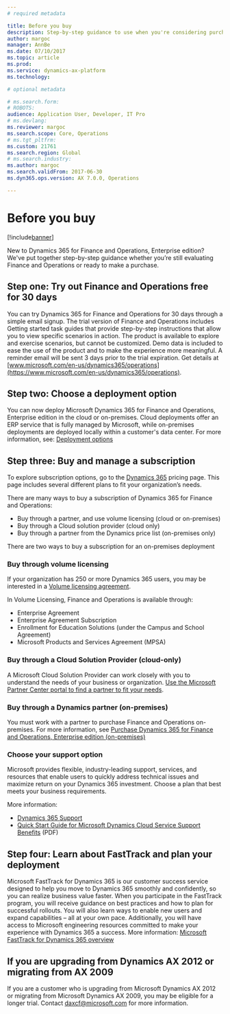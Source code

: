 ```yaml
---
# required metadata

title: Before you buy
description: Step-by-step guidance to use when you're considering purchasing Dynamics 365 for Finance and Operations, Enterprise edition.  
author: margoc
manager: AnnBe
ms.date: 07/10/2017
ms.topic: article
ms.prod: 
ms.service: dynamics-ax-platform
ms.technology: 

# optional metadata

# ms.search.form:
# ROBOTS: 
audience: Application User, Developer, IT Pro
# ms.devlang: 
ms.reviewer: margoc
ms.search.scope: Core, Operations
# ms.tgt_pltfrm: 
ms.custom: 21761
ms.search.region: Global
# ms.search.industry: 
ms.author: margoc
ms.search.validFrom: 2017-06-30
ms.dyn365.ops.version: AX 7.0.0, Operations

---
```


# Before you buy 

[!include[banner](../includes/banner.md)]

New to Dynamics 365 for Finance and Operations, Enterprise edition? We've put together step-by-step guidance whether you’re still evaluating Finance and Operations or ready to make a purchase.

## Step one:  Try out Finance and Operations free for 30 days
You can try Dynamics 365 for Finance and Operations for 30 days through a simple email signup. The trial version of Finance and Operations includes Getting started task guides that provide step-by-step instructions that allow you to view specific scenarios in action. The product is available to explore and exercise scenarios, but cannot be customized. Demo data is included to ease the use of the product and to make the experience more meaningful. A reminder email will be sent 3 days prior to the trial expiration. Get details at [www.microsoft.com/en-us/dynamics365/operations](https://www.microsoft.com/en-us/dynamics365/operations).

## Step two: Choose a deployment option
You can now deploy Microsoft Dynamics 365 for Finance and Operations, Enterprise edition in the cloud or on-premises. Cloud deployments offer an ERP service that is fully managed by Microsoft, while on-premises deployments are deployed locally within a customer's data center.
For more information, see: [Deployment options](../../dev-itpro/deployment/choose-deployment-type.md) 

## Step three: Buy and manage a subscription
To explore subscription options, go to the [Dynamics 365](https://www.microsoft.com/en-us/dynamics365/pricing) pricing page. This page includes several different plans to fit your organization’s needs.

There are many ways to buy a subscription of Dynamics 365 for Finance and Operations:
- Buy through a partner, and use volume licensing (cloud or on-premises)
- Buy through a Cloud solution provider (cloud only)
- Buy through a partner from the Dynamics price list (on-premises only)

There are two ways to buy a subscription for an on-premises deployment

### Buy through volume licensing
If your organization has 250 or more Dynamics 365 users, you may be interested in a [Volume licensing agreement](https://www.microsoft.com/en-us/licensing/how-to-buy/how-to-buy.aspx). 

In Volume Licensing, Finance and Operations is available through:
- Enterprise Agreement
- Enterprise Agreement Subscription
- Enrollment for Education Solutions (under the Campus and School Agreement)
- Microsoft Products and Services Agreement (MPSA)

### Buy through a Cloud Solution Provider (cloud-only)
A Microsoft Cloud Solution Provider can work closely with you to understand the needs of your business or organization. [Use the Microsoft Partner Center portal to find a partner to fit your needs](https://partnercenter.microsoft.com/en-us/partner/home). 

### Buy through a Dynamics partner (on-premises)
You must work with a partner to purchase Finance and Operations on-premises. For more information, see [Purchase Dynamics 365 for Finance and Operations, Enterprise edition (on-premises)](purchase-on-premises.md)

### Choose your support option
Microsoft provides flexible, industry-leading support, services, and resources that enable users to quickly address technical issues and maximize return on your Dynamics 365 investment. Choose a plan that best meets your business requirements. 

More information: 
- [Dynamics 365 Support](https://www.microsoft.com/en-us/dynamics365/support)
- [Quick Start Guide for Microsoft Dynamics Cloud Service Support Benefits](http://go.microsoft.com/fwlink/?LinkId=530335) (PDF)

## Step four: Learn about FastTrack and plan your deployment
Microsoft FastTrack for Dynamics 365 is our customer success service designed to help you move to Dynamics 365 smoothly and confidently, so you can realize business value faster. When you participate in the FastTrack program, you will receive guidance on best practices and how to plan for successful rollouts. You will also learn ways to enable new users and expand capabilities – all at your own pace. Additionally, you will have access to Microsoft engineering resources committed to make your experience with Dynamics 365 a success. More information: [Microsoft FastTrack for Dynamics 365 overview](fasttrack-dynamics-365-overview.md) 

## If you are upgrading from Dynamics AX 2012 or migrating from AX 2009
If you are a customer who is upgrading from Microsoft Dynamics AX 2012 or migrating from Microsoft Dynamics AX 2009, you may be eligible for a longer trial. Contact <daxcf@microsoft.com> for more information. 

